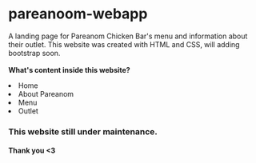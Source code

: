 # pareanoom-webapp
A landing page for Pareanom Chicken Bar's menu and information about their outlet. This website was created with HTML and CSS, will adding bootstrap soon.
<br><br>
  <b>What's content inside this website?</b>
</br>
  <li>Home</li>
  <li>About Pareanom</li>
  <li>Menu</li>
  <li>Outlet</li>
  
<h3>This website still under maintenance.</h3>
<h4>Thank you <3</h4>
 

